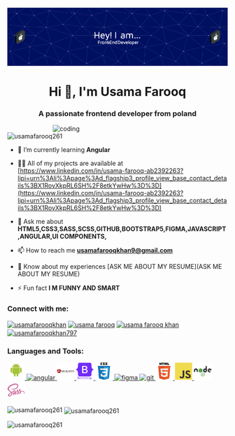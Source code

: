 ![logo](https://github.com/usamafarooq261/Usama-Farooq/blob/main/github-header-image-4.png)
<h1 align="center">Hi 👋, I'm Usama Farooq</h1>
<h3 align="center">A passionate frontend developer from poland</h3>

<img align="right" alt="coding" width="400" src="https://user-images.githubusercontent.com/55389276/140866485-8fb1c876-9a8f-4d6a-98dc-08c4981eaf70.gif">
<p align="left"> <img src="https://komarev.com/ghpvc/?username=usamafarooq261&label=Profile%20views&color=0e75b6&style=flat" alt="usamafarooq261" /> </p>

- 🌱 I’m currently learning **Angular**

- 👨‍💻 All of my projects are available at [https://www.linkedin.com/in/usama-farooq-ab2392263?lipi=urn%3Ali%3Apage%3Ad_flagship3_profile_view_base_contact_details%3BX1RovXkpRL6SH%2F8etkYwHw%3D%3D](https://www.linkedin.com/in/usama-farooq-ab2392263?lipi=urn%3Ali%3Apage%3Ad_flagship3_profile_view_base_contact_details%3BX1RovXkpRL6SH%2F8etkYwHw%3D%3D)

- 💬 Ask me about **HTML5,CSS3,SASS,SCSS,GITHUB,BOOTSTRAP5,FIGMA,JAVASCRIPT,ANGULAR,UI COMPONENTS,**

- 📫 How to reach me **usamafarooqkhan9@gmail.com**

- 📄 Know about my experiences [ASK ME ABOUT MY RESUME](ASK ME ABOUT MY RESUME)

- ⚡ Fun fact **I M FUNNY AND SMART**

<h3 align="left">Connect with me:</h3>
<p align="left">
<a href="https://twitter.com/usamafarooqkhan" target="blank"><img align="center" src="https://raw.githubusercontent.com/rahuldkjain/github-profile-readme-generator/master/src/images/icons/Social/twitter.svg" alt="usamafarooqkhan" height="30" width="40" /></a>
<a href="https://linkedin.com/in/usama farooq" target="blank"><img align="center" src="https://raw.githubusercontent.com/rahuldkjain/github-profile-readme-generator/master/src/images/icons/Social/linked-in-alt.svg" alt="usama farooq" height="30" width="40" /></a>
<a href="https://fb.com/usama farooq khan" target="blank"><img align="center" src="https://raw.githubusercontent.com/rahuldkjain/github-profile-readme-generator/master/src/images/icons/Social/facebook.svg" alt="usama farooq khan" height="30" width="40" /></a>
<a href="https://instagram.com/usamafarooqkhan797" target="blank"><img align="center" src="https://raw.githubusercontent.com/rahuldkjain/github-profile-readme-generator/master/src/images/icons/Social/instagram.svg" alt="usamafarooqkhan797" height="30" width="40" /></a>
</p>

<h3 align="left">Languages and Tools:</h3>
<p align="left"> <a href="https://developer.android.com" target="_blank" rel="noreferrer"> <img src="https://raw.githubusercontent.com/devicons/devicon/master/icons/android/android-original-wordmark.svg" alt="android" width="40" height="40"/> </a> <a href="https://angular.io" target="_blank" rel="noreferrer"> <img src="https://angular.io/assets/images/logos/angular/angular.svg" alt="angular" width="40" height="40"/> </a> <a href="https://angular.io" target="_blank" rel="noreferrer"> <img src="https://raw.githubusercontent.com/devicons/devicon/master/icons/angularjs/angularjs-original-wordmark.svg" alt="angularjs" width="40" height="40"/> </a> <a href="https://getbootstrap.com" target="_blank" rel="noreferrer"> <img src="https://raw.githubusercontent.com/devicons/devicon/master/icons/bootstrap/bootstrap-plain-wordmark.svg" alt="bootstrap" width="40" height="40"/> </a> <a href="https://www.w3schools.com/css/" target="_blank" rel="noreferrer"> <img src="https://raw.githubusercontent.com/devicons/devicon/master/icons/css3/css3-original-wordmark.svg" alt="css3" width="40" height="40"/> </a> <a href="https://www.figma.com/" target="_blank" rel="noreferrer"> <img src="https://www.vectorlogo.zone/logos/figma/figma-icon.svg" alt="figma" width="40" height="40"/> </a> <a href="https://git-scm.com/" target="_blank" rel="noreferrer"> <img src="https://www.vectorlogo.zone/logos/git-scm/git-scm-icon.svg" alt="git" width="40" height="40"/> </a> <a href="https://www.w3.org/html/" target="_blank" rel="noreferrer"> <img src="https://raw.githubusercontent.com/devicons/devicon/master/icons/html5/html5-original-wordmark.svg" alt="html5" width="40" height="40"/> </a> <a href="https://developer.mozilla.org/en-US/docs/Web/JavaScript" target="_blank" rel="noreferrer"> <img src="https://raw.githubusercontent.com/devicons/devicon/master/icons/javascript/javascript-original.svg" alt="javascript" width="40" height="40"/> </a> <a href="https://nodejs.org" target="_blank" rel="noreferrer"> <img src="https://raw.githubusercontent.com/devicons/devicon/master/icons/nodejs/nodejs-original-wordmark.svg" alt="nodejs" width="40" height="40"/> </a> <a href="https://sass-lang.com" target="_blank" rel="noreferrer"> <img src="https://raw.githubusercontent.com/devicons/devicon/master/icons/sass/sass-original.svg" alt="sass" width="40" height="40"/> </a> </p>

<p><img align="left" src="https://github-readme-stats.vercel.app/api/top-langs?username=usamafarooq261&show_icons=true&locale=en&layout=compact" alt="usamafarooq261" /></p>

<p>&nbsp;<img align="center" src="https://github-readme-stats.vercel.app/api?username=usamafarooq261&show_icons=true&locale=en" alt="usamafarooq261" /></p>

<p><img align="center" src="https://github-readme-streak-stats.herokuapp.com/?user=usamafarooq261&" alt="usamafarooq261" /></p>
